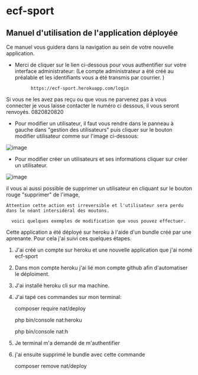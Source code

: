 # ecf-sport

## Manuel d'utilisation de l'application déployée
      
Ce manuel vous guidera dans la navigation au sein de votre nouvelle application. 
- Merci de cliquer sur le lien ci-dessous pour vous authentifier sur votre interface administrateur: (Le compte administrateur a été créé au préalable et les identifiants vous a été transmis par courrier. )

            https://ecf-sport.herokuapp.com/login
      

Si vous ne les avez pas reçu ou que vous ne parvenez pas à vous connecter je vous laisse contacter le numéro ci dessous, il vous seront renvoyés.
        0820820820
        
+ Pour modifier un utilisateur, il faut vous rendre dans le panneau à gauche dans "gestion des utilisateurs" puis cliquer sur le bouton modifier utilisateur comme sur l'image ci-dessous:

 ![image](https://user-images.githubusercontent.com/91209960/198676677-6b076277-b88b-47fc-bfe1-d58868bb8dd0.png)
 
+ Pour modifier créer un utilisateurs et ses informations cliquer sur créer un utilisateur.

![image](https://user-images.githubusercontent.com/91209960/198678798-665a0ea5-9ba1-4332-b130-147319908a62.png)

 
 il vous ai aussi possible de supprimer un utilisateur en cliquant sur le bouton rouge "supprimer" de l'image, 
 
 `Attention cette action est irreversible et l'utilisateur sera perdu dans le néant intersidéral des moutons.`
      

  
      voici quelques exemples de modification que vous pouvez effectuer.

Cette application a été déployé sur heroku à l'aide d'un bundle créé par une aprenante. Pour cela j'ai suivi ces quelques étapes.

1. J'ai créé un compte sur heroku et une nouvelle application que j'ai nomé ecf-sport 
2. Dans mon compte heroku j'ai lié mon compte github afin d'automatiser le déploiment.
3. J'ai installé heroku cli sur ma machine.
4. J'ai tapé ces commandes sur mon terminal: 

    
      composer require nat/deploy
      
      
      php bin/console nat:heroku
      
      
      php bin/console nat:h
      
5. Je terminal m'a demandé de m'authentifier
   
6. j'ai ensuite supprimé le bundle avec cette commande 
 
      composer remove nat/deploy
      
      
                            
